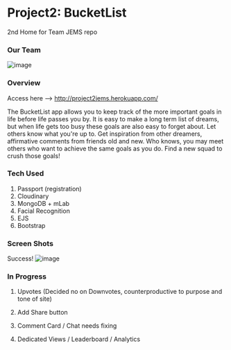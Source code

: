 # Project2: BucketList
2nd Home for Team JEMS repo

### Our Team
![image](https://user-images.githubusercontent.com/41309640/51102693-f5ac4680-17ad-11e9-8de4-682f702a3baf.png)

### Overview

Access here -->  http://project2jems.herokuapp.com/

The BucketList app allows you to keep track of the more important goals in life before life passes you by. It is easy to make a long term list of dreams, but when life gets too busy these goals are also easy to forget about. Let others know what you're up to. Get inspiration from other dreamers, affirmative comments from friends old and new. Who knows, you may meet others who want to achieve the same goals as you do. Find a new squad to crush those goals!

### Tech Used
1.  Passport (registration)
2.  Cloudinary
3.  MongoDB + mLab
4.  Facial Recognition
5.  EJS	
6.  Bootstrap

### Screen Shots
Success!
![image](https://user-images.githubusercontent.com/41309640/51102517-4bccba00-17ad-11e9-94b6-c0d81813c793.png)

### In Progress
1.  Upvotes (Decided no on Downvotes, counterproductive to purpose and tone of site)

2.  Add Share button

3.  Comment Card / Chat needs fixing

4.  Dedicated Views / Leaderboard / Analytics
